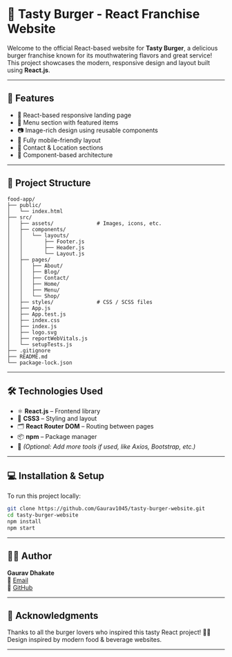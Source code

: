 # 🍔 Tasty Burger - React Franchise Website

Welcome to the official React-based website for **Tasty Burger**, a delicious burger franchise known for its mouthwatering flavors and great service! This project showcases the modern, responsive design and layout built using **React.js**.

---

## 📌 Features

- 🧾 React-based responsive landing page
- 🍟 Menu section with featured items
- 📷 Image-rich design using reusable components
- 📱 Fully mobile-friendly layout
- 📍 Contact & Location sections
- 🧩 Component-based architecture

---

## 📁 Project Structure

```
food-app/
├── public/
│   └── index.html
├── src/
│   ├── assets/              # Images, icons, etc.
│   ├── components/
│   │   └── layouts/
│   │       ├── Footer.js
│   │       ├── Header.js
│   │       └── Layout.js
│   ├── pages/
│   │   ├── About/
│   │   ├── Blog/
│   │   ├── Contact/
│   │   ├── Home/
│   │   ├── Menu/
│   │   └── Shop/
│   ├── styles/              # CSS / SCSS files
│   ├── App.js
│   ├── App.test.js
│   ├── index.css
│   ├── index.js
│   ├── logo.svg
│   ├── reportWebVitals.js
│   └── setupTests.js
├── .gitignore
├── README.md
└── package-lock.json
```

---

## 🛠️ Technologies Used

- ⚛️ **React.js** – Frontend library
- 🎨 **CSS3** – Styling and layout
- 🗂️ **React Router DOM** – Routing between pages
- 📦 **npm** – Package manager
- 🔧 *(Optional: Add more tools if used, like Axios, Bootstrap, etc.)*

---

## 💻 Installation & Setup

To run this project locally:

```bash
git clone https://github.com/Gaurav1045/tasty-burger-website.git
cd tasty-burger-website
npm install
npm start
```

---

## 🧑‍💻 Author

**Gaurav Dhakate**  
📧 [Email](mailto:gaurav.dhakate@example.com)  
🔗 [GitHub](https://github.com/Gaurav1045)

---

## 🙌 Acknowledgments

Thanks to all the burger lovers who inspired this tasty React project! 🍔🔥  
Design inspired by modern food & beverage websites.

---
